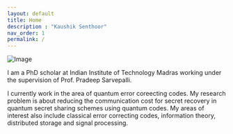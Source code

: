```yaml
---
layout: default
title: Home
description : "Kaushik Senthoor"
nav_order: 1
permalink: /
---
```


![Image](/assets/images/yin_yang_wikipedia.jpg)

I am a PhD scholar at Indian Institute of Technology Madras working under the supervision of Prof. Pradeep Sarvepalli.

I currently work in the area of quantum error coreecting codes. My research problem is about reducing the communication cost for secret recovery in quantum secret sharing schemes using quantum codes. My areas of interest also include classical error correcting codes, information theory, distributed storage and signal processing.
